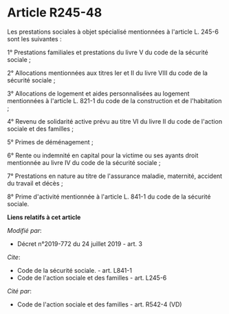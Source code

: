 # Article R245-48

Les prestations sociales à objet spécialisé mentionnées à l'article L. 245-6 sont les suivantes :

1° Prestations familiales et prestations du livre V du code de la sécurité sociale ;

2° Allocations mentionnées aux titres Ier et II du livre VIII du code de la sécurité sociale ;

3° Allocations de logement et aides personnalisées au logement mentionnées à l'article L. 821-1 du code de la construction et
de l'habitation ;

4° Revenu de solidarité active prévu au titre VI du livre II du code de l'action sociale et des familles ;

5° Primes de déménagement ;

6° Rente ou indemnité en capital pour la victime ou ses ayants droit mentionnée au livre IV du code de la sécurité sociale ;

7° Prestations en nature au titre de l'assurance maladie, maternité, accident du travail et décès ;

8° Prime d'activité mentionnée à l'article L. 841-1 du code de la sécurité sociale.

**Liens relatifs à cet article**

_Modifié par_:

  - Décret n°2019-772 du 24 juillet 2019 - art. 3

_Cite_:

  - Code de la sécurité sociale. - art. L841-1
  - Code de l'action sociale et des familles - art. L245-6

_Cité par_:

  - Code de l'action sociale et des familles - art. R542-4 (VD)
